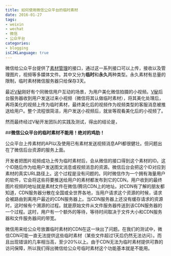 ```yaml
---
title: 如何使用微信公众平台的临时素材
date: 2016-01-27
tags: 
- weixin 
- wechat 
- 微信
- 公众平台
categories: 
- blogging 
isCJKLanguage: true
---
```


微信给公众平台提供了[素材管理](http://mp.weixin.qq.com/wiki/15/2d353966323806a202cd2deaafe8e557.html)的接口，通过这一系列接口可以上传，接收以及管理图片，视频等多媒体文件。其中又分为**临时**和**永久**两种类型。永久素材有总量的限制，临时素材微信服务器只给保存3天。

最近[V秘](https://vme360.com)刚好有个同微信用户互动的场景，为用户美化微信拍摄的小视频。[V秘](https://vme360.com)后台服务器收到用户发送过来小视频（微信将其认做临时素材），将其美化处理后，再将美化的视频上传为临时素材，最终美化后的视频作为视频类型的客服消息被推送给用户。整个流程很简洁，用户发送小视频后，就坐等观看美化后的小视频了。

然而最终经过V秘开发团队的实践及测试，得出的结论是，

<!-- more -->

##**微信公众平台的临时素材不能用！绝对的鸡肋！**

公众平台上传素材的API以及使用已有素材发送视频消息API都很健壮。但问题出在了微信后台资源的服务上面。

开发者把图片视频成功上传为临时素材后，会从微信的接口得到这个素材的ID。这个ID随后作为给用户发送图文消息或视频消息的资源。微信后台会把这个ID对应到素材的真实URL路径上。这个过程是没有问题的。同时微信作为一个拥有海量用户的软件，它会将这些将要推送给用户的素材都发布到它的CDN。用户收到的最终图片视频的地址就是素材文件在微信/腾讯CDN上的地址。对CDN有了解的朋友都知道，CDN服务器分散在全国或全世界各地，当用户请求这个资源的时候，请求会被路由到离用户最近的CDN服务器上。当CDN服务器上还没有缓存请求的资源时，这时候有个溯源的过程。就是原始文件从文件服务器传送到该CDN服务器的一个过程。这时，用户有一个额外的等待，等待时间取决于文件大小和CDN服务器和文件服务器间的带宽。

微信用来给公众号放置临时素材的CDN在这一块出了问题。在我们的测试中，微信CDN可能一直无法提供这些临时素材（某些文件超过1天后仍然无法访问）。而且出现错误的几率相当高，至少20%以上。由于CDN无法为临时素材提供可靠的访问保障，所以我们得出微信给公众号临时素材这个功能基本就是不能用。
